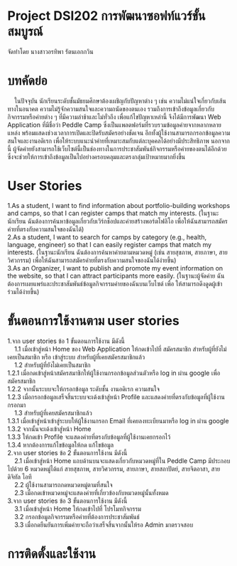 # Project DSI202 การพัฒนาซอฟท์แวร์ขั้นสมบูรณ์
จัดทำโดย นางสาวอรทิพา รัตนเอกกวิน

# บทคัดย่อ
&nbsp;&nbsp;&nbsp;&nbsp;ในปัจจุบัน นักเรียนระดับชั้นมัธยมศึกษาต้องเผชิญกับปัญหาต่าง ๆ เช่น ความไม่แน่ใจเกี่ยวกับเส้นทางในอนาคต ความไม่รู้จักความสนใจและความถนัดของตนเอง รวมถึงการเข้าถึงข้อมูลเกี่ยวกับกิจกรรมหรือค่ายต่าง ๆ ที่มีความล่าช้าและไม่ทั่วถึง เพื่อแก้ไขปัญหาเหล่านี้ จึงได้มีการพัฒนา Web Application ที่มีชื่อว่า Peddle Camp ซึ่งเป็นแพลตฟอร์มที่รวบรวมข้อมูลค่ายจากหลากหลายแหล่ง พร้อมแสดงช่วงเวลาการเปิดและปิดรับสมัครอย่างชัดเจน อีกทั้งผู้ใช้งานสามารถกรอกข้อมูลความสนใจและงานอดิเรก เพื่อให้ระบบแนะนำค่ายที่เหมาะสมกับแต่ละบุคคลได้อย่างมีประสิทธิภาพ นอกจากนี้ ผู้จัดค่ายยังสามารถใช้เว็บไซต์นี้เป็นช่องทางในการประชาสัมพันธ์กิจกรรมหรือค่ายของตนได้อีกด้วย ซึ่งจะช่วยให้การเข้าถึงข้อมูลเป็นไปอย่างครอบคลุมและตรงกลุ่มเป้าหมายมากยิ่งขึ้น

# User Stories
1.As a student, I want to find information about portfolio-building workshops and camps, so that I can register camps that match my interests. (ในฐานะนักเรียน ฉันต้องการค้นหาข้อมูลเกี่ยวกับเวิร์กช็อปและค่ายสร้างพอร์ตโฟลิโอ เพื่อให้ฉันสามารถสมัครค่ายที่ตรงกับความสนใจของฉันได้) <br>
2.As a student, I want to search for camps by category (e.g., health, language, engineer) so that I can easily register camps that match my interests.
(ในฐานะนักเรียน ฉันต้องการค้นหาค่ายตามหมวดหมู่ (เช่น สายสุขภาพ, สายภาษา, สายวิศวกรรม) เพื่อให้ฉันสามารถสมัครค่ายที่ตรงกับความสนใจของฉันได้ง่ายขึ้น) <br>
3.As an Organizer, I want to publish and promote my event information on the website, so that I can attract participants more easily. (ในฐานะผู้จัดค่าย ฉันต้องการเผยแพร่และประชาสัมพันธ์ข้อมูลกิจกรรมค่ายของฉันบนเว็บไซต์  เพื่อ ให้สามารถดึงดูดผู้เข้าร่วมได้ง่ายขึ้น) <br>

# ขั้นตอนการใช้งานตาม user stories
1.จาก user stories ข้อ 1 ขั้นตอนการใช้งาน มีดังนี้  <br>
    &nbsp;&nbsp;&nbsp;&nbsp;1.1 เมื่อเข้าสู่หน้า Home ของ Web Application ให้กดเข้าไปที่ สมัครสมาชิก สำหรับผู้ที่ยังไม่เคยเป็นสมาชิก หรือ เข้าสู่ระบบ สำหรับผู้ที่เคยสมัครสมาชิกแล้ว  <br>
    &nbsp;&nbsp;&nbsp;&nbsp;1.2 สำหรับผู้ที่ยังไม่เคยเป็นสมาชิก  <br>
        1.2.1 เมื่อกดเข้าสู่หน้าสมัครสมาชิกให้ผู้ใช้งานกรอกข้อมูลส่วนตัวหรือ log in ผ่าน google เพื่อสมัครสมาชิก <br>
        1.2.2 จากนั้นระบบจะให้กรอกข้อมูล ระดับชั้น งานอดิเรก ความสนใจ <br>
        1.2.3 เมื่อกรอกข้อมูลเสร็จสิ้นระบบจะเด้งเข้าสู่หน้า Profile และแสดงค่ายที่ตรงกับข้อมูลที่ผู้ใช้งานกรอกมา <br>
    &nbsp;&nbsp;&nbsp;&nbsp;1.3 สำหรับผู้ที่เคยสมัครสมาชิกแล้ว <br>
        1.3.1 เมื่อเข้าสู่หน้าเข้าสู่ระบบให้ผู้ใช้งานกรอก Email ที่เคยลงทะเบียนมาหรือ log in ผ่าน google <br>
        1.3.2 จากนั้นจะเด้งเข้าสู่่หน้า Home <br>
        1.3.3 ให้กดเข้า Profile จะแสดงค่ายที่ตรงกับข้อมูลที่ผู้ใช้งานเคยกรอกไว้ <br>
        1.3.4 หากต้องการแก้ไขข้อมูลให้กด แก้ไขข้อมูล <br>
2.จาก user stories ข้อ 2 ขั้นตอนการใช้งาน มีดังนี้ <br>
    &nbsp;&nbsp;&nbsp;&nbsp;2.1 เมื่อเข้าสู่หน้า Home แถบด้านบนจะแสดงเกี่ยวกับหมวดหมู่ที่ใน Peddle Camp มีประกอบไปด้วย 6 หมวดหมู่ได้แก่ สายสุขภาพ, สายวิศวกรรม, สายภาษา, สายสถาปัตย์, สายจิตอาสา, สายดิจิทัล ไอที <br>
    &nbsp;&nbsp;&nbsp;&nbsp;2.2 ผู้ใช้งานสามารถกดหมวดหมู่ตามที่สนใจ <br>
    &nbsp;&nbsp;&nbsp;&nbsp;2.3 เมื่อกดเข้าหมวดหมู่จะแสดงค่ายที่เกี่ยวข้องกับหมวดหมู่นั้นทั้งหมด <br>
3.จาก user stories ข้อ 3 ขั้นตอนการใช้งาน มีดังนี้ <br>
    &nbsp;&nbsp;&nbsp;&nbsp;3.1 เมื่อเข้าสู่หน้า Home ให้กดเข้าไปที่ โปรโมทกิจกรรม <br>
    &nbsp;&nbsp;&nbsp;&nbsp;3.2 กรอกข้อมูลกิจกรรมหรือค่ายที่ต้องการประชาสัมพันธ์ <br>
    &nbsp;&nbsp;&nbsp;&nbsp;3.3 เมื่อกดยืนยันการเพิ่มค่ายจะถือว่าเสร็จสิ้นจากนั้นให้รอ Admin มาตรวจสอบ <br>

# การติดตั้งและใช้งาน
